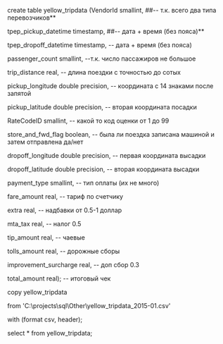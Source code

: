 create table yellow_tripdata
(VendorId smallint,                   ##-- т.к. всего два типа перевозчиков**

tpep_pickup_datetime timestamp,       ##-- дата + время (без пояса)**

tpep_dropoff_datetime timestamp,      -- дата + время (без пояса)

passenger_count smallint,             --т.к. число пассажиров не большое

trip_distance real,                   -- длина поездки с точностью до сотых

pickup_longitude double precision,    -- координата с 14 знаками после запятой

pickup_latitude double precision,     -- вторая координата посадки

RateCodeID smallint,                  -- какой то код оценки от 1 до 99

store_and_fwd_flag boolean,           -- была ли поездка записана машиной и затем отправлена да/нет

dropoff_longitude double precision,   -- первая координата высадки

dropoff_latitude double precision,    -- вторая координата высадки

payment_type smallint,                -- тип оплаты (их не много)

fare_amount real,                     -- тариф по счетчику

extra real,                           -- надбавки от 0.5-1 доллар

mta_tax real,                         -- налог 0.5

tip_amount real,                      -- чаевые

tolls_amount real,                    -- дорожные сборы

improvement_surcharge real,           -- доп сбор 0.3

total_amount real);                   -- итоговый чек


copy yellow_tripdata 

from 'C:\projects\sql\Other\yellow_tripdata_2015-01.csv' 

with (format csv, header);


select * from yellow_tripdata;
